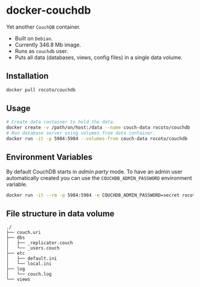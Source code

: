 # docker-couchdb

Yet another `CouchDB` container.

* Built on `Debian`.
* Currently 346.8 Mb image.
* Runs as `couchdb` user.
* Puts all data (databases, views, config files) in a single data volume.

## Installation

```sh
docker pull rocoto/couchdb
```

## Usage

```sh
# Create data container to hold the data.
docker create -v /path/on/host:/data --name couch-data rocoto/couchdb
# Run database server using volumes from data container.
docker run -it -p 5984:5984 --volumes-from couch-data rocoto/couchdb
```

## Environment Variables

By default CouchDB starts in _admin party_ mode. To have an admin user
automatically created you can use the `COUCHDB_ADMIN_PASSWORD` environment
variable.

```sh
docker run -it --rm -p 5984:5984 -e COUCHDB_ADMIN_PASSWORD=secret rocoto/couchdb
```

## File structure in data volume

```
./
├── couch.uri
├── dbs
│   ├── _replicator.couch
│   └── _users.couch
├── etc
│   ├── default.ini
│   └── local.ini
├── log
│   └── couch.log
└── views
```
